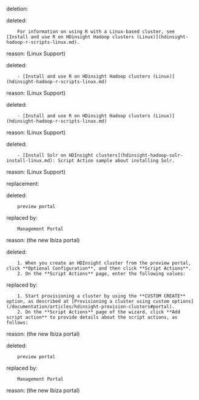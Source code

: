 deletion:

deleted:

		For information on using R with a Linux-based cluster, see [Install and use R on HDinsight Hadoop clusters (Linux)](hdinsight-hadoop-r-scripts-linux.md).

reason: (Linux Support)

deleted:

		- [Install and use R on HDinsight Hadoop clusters (Linux)](hdinsight-hadoop-r-scripts-linux.md)

reason: (Linux Support)

deleted:

		- [Install and use R on HDinsight Hadoop clusters (Linux)](hdinsight-hadoop-r-scripts-linux.md)

reason: (Linux Support)

deleted:

		- [Install Solr on HDInsight clusters](hdinsight-hadoop-solr-install-linux.md): Script Action sample about installing Solr.

reason: (Linux Support)

replacement:

deleted:

		preview portal

replaced by:

		Management Portal

reason: (the new Ibiza portal)

deleted:

		1. When you create an HDInsight cluster from the preview portal, click **Optional Configuration**, and then click **Script Actions**.
		2. On the **Script Actions** page, enter the following values:

replaced by:

		1. Start provisioning a cluster by using the **CUSTOM CREATE** option, as described at [Provisioning a cluster using custom options](/documentation/articles/hdinsight-provision-clusters#portal). 
		2. On the **Script Actions** page of the wizard, click **Add script action** to provide details about the script actions, as follows:

reason: (the new Ibiza portal)

deleted:

		preview portal

replaced by:

		Management Portal

reason: (the new Ibiza portal)

